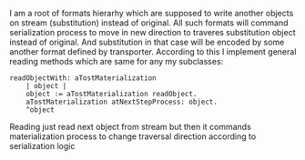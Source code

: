I am a root of formats hierarhy which are supposed to write another objects on stream (substitution) instead of original.
All such formats will command serialization process to move in new direction to traveres substitution object instead of original. And substitution in that case will be encoded by some another format defined by transporter. 
According to this I implement general reading methods which are same for any my subclasses:

	readObjectWith: aTostMaterialization
		| object |
		object := aTostMaterialization readObject.
		aTostMaterialization atNextStepProcess: object.
		^object

Reading  just read next object from stream but then it commands materialization process to change traversal direction according to serialization logic